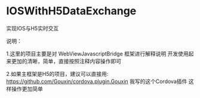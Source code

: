 # IOSWithH5DataExchange
实现IOS与H5实时交互

说明：

1.这里的项目主要是对 WebViewJavascriptBridge 框架进行解释说明
  开发使用起来更加的清晰，简单，直接按照注释内容操作即可

2.如果主框架是H5的项目，建议可以直接用: https://github.com/Gouxin/cordova.plugin.Gouxin 我写的这个Cordova插件
  这样操作更加简单

